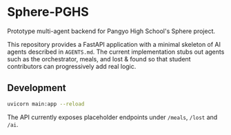 # Sphere-PGHS

Prototype multi-agent backend for Pangyo High School's Sphere project.

This repository provides a FastAPI application with a minimal skeleton of
AI agents described in `AGENTS.md`. The current implementation stubs out
agents such as the orchestrator, meals, and lost & found so that student
contributors can progressively add real logic.

## Development

```bash
uvicorn main:app --reload
```

The API currently exposes placeholder endpoints under `/meals`, `/lost`
and `/ai`.
